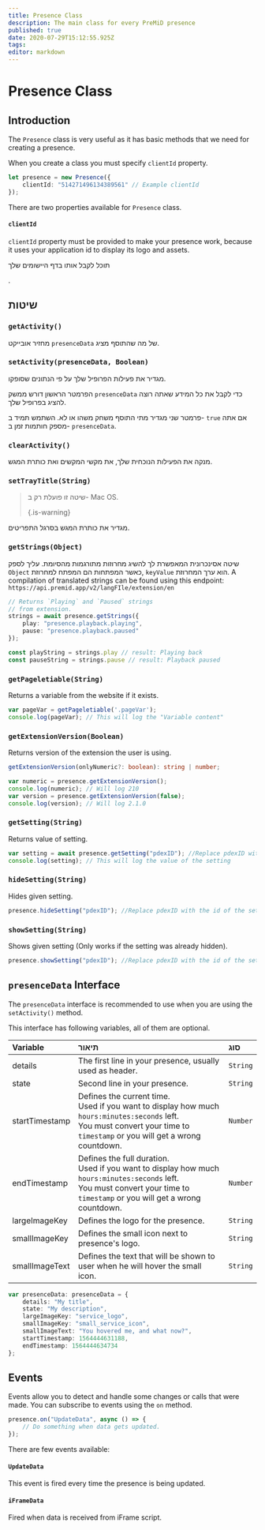 ```yaml
---
title: Presence Class
description: The main class for every PreMiD presence
published: true
date: 2020-07-29T15:12:55.925Z
tags:
editor: markdown
---
```


# Presence Class

## Introduction

The `Presence` class is very useful as it has basic methods that we need for creating a presence.

 When you create a class you must specify `clientId` property.

```typescript
let presence = new Presence({
    clientId: "514271496134389561" // Example clientId
});
```

There are two properties available for `Presence` class.

#### `clientId`

`clientId` property must be provided to make your presence work, because it uses your application id to display its logo and assets.

תוכל לקבל אותו בדף היישומים שלך

.</p> 



## שיטות



### `getActivity()`

מחזיר אובייקט ` presenceData ` של מה שהתוסף מציג.



### `setActivity(presenceData, Boolean)`

מגדיר את פעילות הפרופיל שלך על פי הנתונים שסופקו.

הפרמטר הראשון דורש ממשק `presenceData` כדי לקבל את כל המידע שאתה רוצה להציג בפרופיל שלך.

פרמטר שני מגדיר מתי התוסף משחק משהו או לא. השתמש תמיד ב- ` true ` אם אתה מספק חותמות זמן ב- `presenceData`.



### `clearActivity()`

מנקה את הפעילות הנוכחית שלך, את מקשי המקשים ואת כותרת המגש.



### `setTrayTitle(String)`



> שיטה זו פועלת רק ב- Mac OS. 
> 
> {.is-warning}

מגדיר את כותרת המגש בסרגל התפריטים.



### `getStrings(Object)`

שיטה אסינכרונית המאפשרת לך להשיג מחרוזות מתורגמות מהסיומת. עליך לספק `Object` כאשר המפתחות הם המפתח למחרוזת, ` keyValue ` הוא ערך המחרוזת. A compilation of translated strings can be found using this endpoint: `https://api.premid.app/v2/langFIle/extension/en`



```typescript
// Returns `Playing` and `Paused` strings
// from extension.
strings = await presence.getStrings({
    play: "presence.playback.playing",
    pause: "presence.playback.paused"
});

const playString = strings.play // result: Playing back
const pauseString = strings.pause // result: Playback paused
```




### `getPageletiable(String)`

Returns a variable from the website if it exists.



```typescript
var pageVar = getPageletiable('.pageVar');
console.log(pageVar); // This will log the "Variable content"
```




### `getExtensionVersion(Boolean)`

Returns version of the extension the user is using.


```typescript
getExtensionVersion(onlyNumeric?: boolean): string | number;

var numeric = presence.getExtensionVersion();
console.log(numeric); // Will log 210
var version = presence.getExtensionVersion(false);
console.log(version); // Will log 2.1.0
```




### `getSetting(String)`

Returns value of setting.


```typescript
var setting = await presence.getSetting("pdexID"); //Replace pdexID with the id of the setting
console.log(setting); // This will log the value of the setting
```




### `hideSetting(String)`

Hides given setting.


```typescript
presence.hideSetting("pdexID"); //Replace pdexID with the id of the setting
```




### `showSetting(String)`

Shows given setting (Only works if the setting was already hidden).


```typescript
presence.showSetting("pdexID"); //Replace pdexID with the id of the setting
```




## `presenceData` Interface

The `presenceData` interface is recommended to use when you are using the `setActivity()` method.

This interface has following variables, all of them are optional.

<table>
  <thead>
    <tr>
      <th style="text-align:left">Variable</th>
      <th style="text-align:left">תיאור</th>
      <th style="text-align:left">סוג</th>
    </tr>
  </thead>
  <tbody>
    <tr>
      <td style="text-align:left">details</td>
      <td style="text-align:left">The first line in your presence, usually used as header.</td>
      <td style="text-align:left"><code>String</code>
      </td>
    </tr>
    <tr>
      <td style="text-align:left">state</td>
      <td style="text-align:left">Second line in your presence.</td>
      <td style="text-align:left"><code>String</code>
      </td>
    </tr>
    <tr>
      <td style="text-align:left">startTimestamp</td>
      <td style="text-align:left">Defines the current time.<br>
        Used if you want to display how much <code>hours:minutes:seconds</code> left.
          <br>You must convert your time to <code>timestamp</code> or you will get a wrong
          countdown.
      </td>
      <td style="text-align:left"><code>Number</code>
      </td>
    </tr>
    <tr>
      <td style="text-align:left">endTimestamp</td>
      <td style="text-align:left">Defines the full duration.
        <br>Used if you want to display how much <code>hours:minutes:seconds</code> left.
          <br>You must convert your time to <code>timestamp</code> or you will get a wrong
          countdown.
      </td>
      <td style="text-align:left"><code>Number</code>
      </td>
    </tr>
    <tr>
      <td style="text-align:left">largeImageKey</td>
      <td style="text-align:left">Defines the logo for the presence.</td>
      <td style="text-align:left"><code>String</code>
      </td>
    </tr>
    <tr>
      <td style="text-align:left">smallImageKey</td>
      <td style="text-align:left">Defines the small icon next to presence&apos;s logo.</td>
      <td style="text-align:left"><code>String</code>
      </td>
    </tr>
    <tr>
      <td style="text-align:left">smallImageText</td>
      <td style="text-align:left">Defines the text that will be shown to user when he will hover the small
        icon.</td>
      <td style="text-align:left"><code>String</code>
      </td>
    </tr>
  </tbody>
</table>

```typescript
var presenceData: presenceData = {
    details: "My title",
    state: "My description",
    largeImageKey: "service_logo",
    smallImageKey: "small_service_icon",
    smallImageText: "You hovered me, and what now?",
    startTimestamp: 1564444631188,
    endTimestamp: 1564444634734
};
```




## Events

Events allow you to detect and handle some changes or calls that were made. You can subscribe to events using the `on` method.



```typescript
presence.on("UpdateData", async () => {
    // Do something when data gets updated.
});
```


There are few events available:



#### `UpdateData`

This event is fired every time the presence is being updated.



#### `iFrameData`

Fired when data is received from iFrame script.
